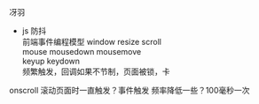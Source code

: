 冴羽

- js 防抖<br>
前端事件编程模型 window resize scroll<br>
mouse mousedown mousemove<br>
keyup keydown<br>
频繁触发，回调如果不节制，页面被锁，卡<br>

onscroll 滚动页面时一直触发？事件触发
频率降低一些？100毫秒一次
